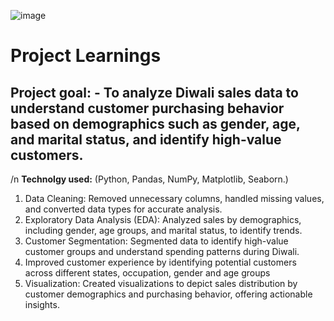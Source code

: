 ![image](https://github.com/user-attachments/assets/c1bcf997-e2cf-4eb3-b875-c6e113c32962)



# Project Learnings
## Project goal: - To analyze Diwali sales data to understand customer purchasing behavior based on demographics such as gender, age, and marital status, and identify high-value customers.
/n **Technolgy used:** (Python, Pandas, NumPy, Matplotlib, Seaborn.)
1. Data Cleaning: Removed unnecessary columns, handled missing values, and converted data types for accurate analysis.
2. Exploratory Data Analysis (EDA): Analyzed sales by demographics, including gender, age groups, and marital status, to identify trends.
3. Customer Segmentation: Segmented data to identify high-value customer groups and understand spending patterns during Diwali.
4. Improved customer experience by identifying potential customers across different states, occupation, gender and age groups
5. Visualization: Created visualizations to depict sales distribution by customer demographics and purchasing behavior, offering actionable insights.

